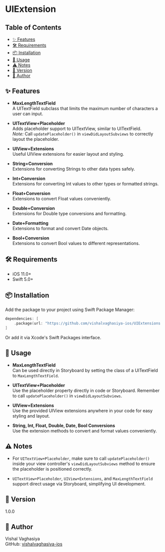 # UIExtension

## Table of Contents
- [✨ Features](#-features)
- [🛠 Requirements](#-requirements)
- [📦 Installation](#-installation)
- [🚀 Usage](#-usage)
- [⚠️ Notes](#-notes)
- [📝 Version](#-version)
- [👤 Author](#-author)

## ✨ Features

- **MaxLengthTextField**  
  A UITextField subclass that limits the maximum number of characters a user can input.

- **UITextView+Placeholder**  
  Adds placeholder support to UITextView, similar to UITextField.  
  *Note:* Call `updatePlaceholder()` in `viewDidLayoutSubviews` to correctly layout the placeholder.

- **UIView+Extensions**  
  Useful UIView extensions for easier layout and styling.

- **String+Conversion**  
  Extensions for converting Strings to other data types safely.

- **Int+Conversion**  
  Extensions for converting Int values to other types or formatted strings.

- **Float+Conversion**  
  Extensions to convert Float values conveniently.

- **Double+Conversion**  
  Extensions for Double type conversions and formatting.

- **Date+Formatting**  
  Extensions to format and convert Date objects.

- **Bool+Conversion**  
  Extensions to convert Bool values to different representations.

## 🛠 Requirements

- iOS 11.0+
- Swift 5.0+

## 📦 Installation

Add the package to your project using Swift Package Manager:

```swift
dependencies: [
    .package(url: "https://github.com/vishalvaghasiya-ios/UIExtensions.git", from: "1.0.0")
]
```

Or add it via Xcode's Swift Packages interface.

## 🚀 Usage

- **MaxLengthTextField**  
  Can be used directly in Storyboard by setting the class of a UITextField to `MaxLengthTextField`.

- **UITextView+Placeholder**  
  Use the placeholder property directly in code or Storyboard. Remember to call `updatePlaceholder()` in `viewDidLayoutSubviews`.

- **UIView+Extensions**  
  Use the provided UIView extensions anywhere in your code for easy styling and layout.

- **String, Int, Float, Double, Date, Bool Conversions**  
  Use the extension methods to convert and format values conveniently.

## ⚠️ Notes

- For `UITextView+Placeholder`, make sure to call `updatePlaceholder()` inside your view controller's `viewDidLayoutSubviews` method to ensure the placeholder is positioned correctly.

- `UITextView+Placeholder`, `UIView+Extensions`, and `MaxLengthTextField` support direct usage via Storyboard, simplifying UI development.

## 📝 Version

1.0.0

## 👤 Author

Vishal Vaghasiya  
GitHub: [vishalvaghasiya-ios](https://github.com/vishalvaghasiya-ios)
